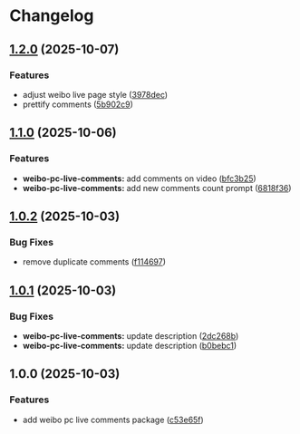 # Changelog

## [1.2.0](https://github.com/MAXLZ1/tampermonkey-scripts/compare/weibo-pc-live-comments-v1.1.0...weibo-pc-live-comments-v1.2.0) (2025-10-07)


### Features

* adjust weibo live page style ([3978dec](https://github.com/MAXLZ1/tampermonkey-scripts/commit/3978dece1e23e74c46310bef605d8eb199c5049a))
* prettify comments ([5b902c9](https://github.com/MAXLZ1/tampermonkey-scripts/commit/5b902c9d1266678a404cb64381d19ea862cc271f))

## [1.1.0](https://github.com/MAXLZ1/tampermonkey-scripts/compare/weibo-pc-live-comments-v1.0.2...weibo-pc-live-comments-v1.1.0) (2025-10-06)


### Features

* **weibo-pc-live-comments:** add comments on video ([bfc3b25](https://github.com/MAXLZ1/tampermonkey-scripts/commit/bfc3b252760ad5d796d8078c30550933213f57e4))
* **weibo-pc-live-comments:** add new comments count prompt ([6818f36](https://github.com/MAXLZ1/tampermonkey-scripts/commit/6818f368f8282f80b0aa45e89b179eeca6ed4148))

## [1.0.2](https://github.com/MAXLZ1/tampermonkey-scripts/compare/weibo-pc-live-comments-v1.0.1...weibo-pc-live-comments-v1.0.2) (2025-10-03)


### Bug Fixes

* remove duplicate comments ([f114697](https://github.com/MAXLZ1/tampermonkey-scripts/commit/f114697785e84592f16c123bdcc10f4055a1b8c4))

## [1.0.1](https://github.com/MAXLZ1/tampermonkey-scripts/compare/weibo-pc-live-comments-v1.0.0...weibo-pc-live-comments-v1.0.1) (2025-10-03)


### Bug Fixes

* **weibo-pc-live-comments:** update description ([2dc268b](https://github.com/MAXLZ1/tampermonkey-scripts/commit/2dc268b88c383bc6b67224212c3209ed3b212155))
* **weibo-pc-live-comments:** update description ([b0bebc1](https://github.com/MAXLZ1/tampermonkey-scripts/commit/b0bebc1657e85b097c64b6d2ec8215b5ecca5ce1))

## 1.0.0 (2025-10-03)


### Features

* add weibo pc live comments package ([c53e65f](https://github.com/MAXLZ1/tampermonkey-scripts/commit/c53e65fcb531379d20c884c0fd583423f2aff975))
